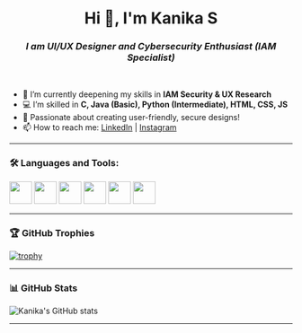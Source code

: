 <h1 align="center">Hi 👋, I'm Kanika S</h1>
<h3 align="center"> <B><i>I am UI/UX Designer and  Cybersecurity Enthusiast (IAM Specialist)</i></B></h3> <br>


- 🌱 I’m currently deepening my skills in **IAM Security & UX Research**
- 💻 I’m skilled in **C, Java (Basic), Python (Intermediate), HTML, CSS, JS**
- 🎨 Passionate about creating user-friendly, secure designs!
- 📫 How to reach me: [LinkedIn](https://www.linkedin.com/in/your-link) | [Instagram](https://www.instagram.com/your-handle)

---

### 🛠️ Languages and Tools:
<p align="left">
  <img src="https://cdn.jsdelivr.net/gh/devicons/devicon/icons/html5/html5-original.svg" width="40" height="40"/>
  <img src="https://cdn.jsdelivr.net/gh/devicons/devicon/icons/css3/css3-original.svg" width="40" height="40"/>
  <img src="https://cdn.jsdelivr.net/gh/devicons/devicon/icons/javascript/javascript-original.svg" width="40" height="40"/>
  <img src="https://cdn.jsdelivr.net/gh/devicons/devicon/icons/python/python-original.svg" width="40" height="40"/>
  <img src="https://cdn.jsdelivr.net/gh/devicons/devicon/icons/java/java-original.svg" width="40" height="40"/>
  <img src="https://cdn.jsdelivr.net/gh/devicons/devicon/icons/c/c-original.svg" width="40" height="40"/>
</p>

---

### 🏆 GitHub Trophies
[![trophy](https://github-profile-trophy.vercel.app/?username=your-github-username&theme=gruvbox)](https://github.com/ryo-ma/github-profile-trophy)

---

### 📊 GitHub Stats
![Kanika's GitHub stats](https://github-readme-stats.vercel.app/api?username=your-github-username&show_icons=true&theme=radical)

---
